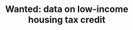 ---
contact_info_(optional): garciadiazd@gao.gov
description: "Larger projects (>100 people) cost $80-100k less per unit than small
  ones (<27 people).  \n\nWeaknesses in data quality and federal oversight constrain
  assessment of\nLIHTC development costs and the efficiency and effectiveness of the
  program."
location: US
shortname: low_income_housing_credit
tags:
- Public Policy
title: 'Wanted: data on low-income housing tax credit'
url: https://www.gao.gov/assets/700/694668.pdf
uuid: recknvaLzjIUfEgFq
---